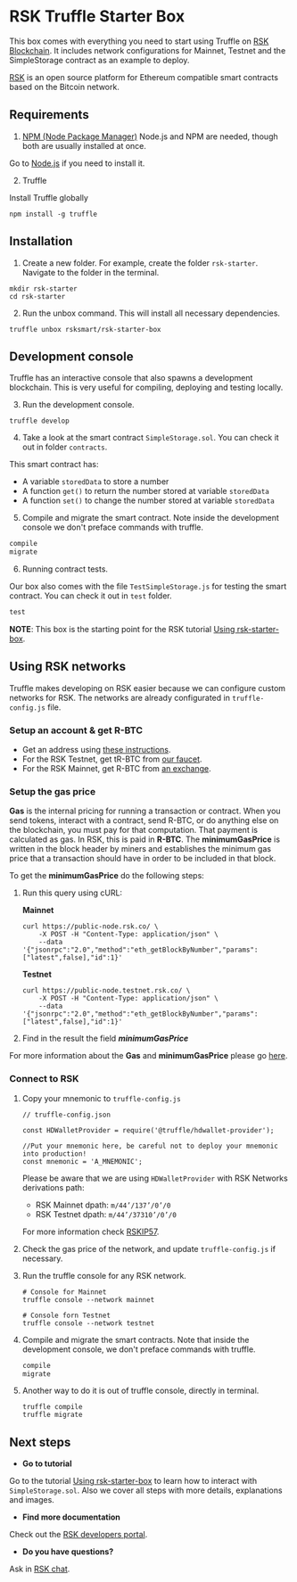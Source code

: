 # RSK Truffle Starter Box

This box comes with everything you need to start using Truffle on [RSK Blockchain](https://developers.rsk.co/rsk/). 
It includes network configurations for Mainnet, Testnet and the SimpleStorage contract as an example to deploy.

[RSK](https://www.rsk.co/) is an open source platform for Ethereum compatible smart contracts based on the Bitcoin network.

## Requirements

1. [NPM (Node Package Manager)](https://nodejs.org/en/)
Node.js and NPM are needed, though both are usually installed at once.

Go to [Node.js](https://nodejs.org/en/) if you need to install it.

2. Truffle

Install Truffle globally

```shell
npm install -g truffle
```

## Installation

1. Create a new folder. 
For example, create the folder `rsk-starter`.
Navigate to the folder in the terminal.

```shell
mkdir rsk-starter
cd rsk-starter
```

2. Run the unbox command. This will install all necessary dependencies.

```shell
truffle unbox rsksmart/rsk-starter-box
```

## Development console

Truffle has an interactive console that also spawns a development blockchain. This is very useful for compiling, deploying and testing locally.

3. Run the development console.

```shell
truffle develop
```

4. Take a look at the smart contract `SimpleStorage.sol`. You can check it out in folder `contracts`.

This smart contract has:

* A variable `storedData` to store a number
* A function `get()` to return the number stored at variable `storedData`
* A function `set()` to change the number stored at variable `storedData`


5. Compile and migrate the smart contract. Note inside the development console we don't preface commands with truffle.

```javascript
compile
migrate
```

6. Running contract tests. 

Our box also comes with the file `TestSimpleStorage.js` for testing the smart contract. You can check it out in `test` folder.

```javascript
test
```

**NOTE**: This box is the starting point for the RSK tutorial [Using rsk-starter-box](https://developers.rsk.co/tutorials/truffle-boxes/rsk-starter-box/).

## Using RSK networks

Truffle makes developing on RSK easier because we can configure custom networks for RSK. The networks are already configurated in `truffle-config.js` file. 

### Setup an account & get R-BTC

- Get an address using [these instructions](https://developers.rsk.co/rsk/architecture/account-based/ "Account Based RSK Addresses - RSK Developers Portal").
- For the RSK Testnet, get tR-BTC from [our faucet](https://faucet.testnet.rsk.co/).
- For the RSK Mainnet, get R-BTC from [an exchange](https://www.rsk.co/#exchanges-rsk).

### Setup the gas price

**Gas** is the internal pricing for running a transaction or contract. When you send tokens, interact with a contract, send R-BTC, or do anything else on the blockchain, you must pay for that computation. That payment is calculated as gas. In RSK, this is paid in **R-BTC**.
The **minimumGasPrice** is written in the block header by miners and establishes the minimum gas price that a transaction should have in order to be included in that block.

To get the **minimumGasPrice** do the following steps:
1. Run this query using cURL:

    **Mainnet**

    ```shell
    curl https://public-node.rsk.co/ \
        -X POST -H "Content-Type: application/json" \
        --data '{"jsonrpc":"2.0","method":"eth_getBlockByNumber","params":["latest",false],"id":1}'
    ```

    **Testnet**

    ```shell
    curl https://public-node.testnet.rsk.co/ \
        -X POST -H "Content-Type: application/json" \
        --data '{"jsonrpc":"2.0","method":"eth_getBlockByNumber","params":["latest",false],"id":1}'
    ```

2. Find in the result the field **_minimumGasPrice_**

For more information about the **Gas** and **minimumGasPrice** please go [here](https://developers.rsk.co/rsk/rbtc/gas/ "Gas - RSK Developers Portal").

### Connect to RSK

1. Copy your mnemonic to `truffle-config.js`

    ```
    // truffle-config.json

    const HDWalletProvider = require('@truffle/hdwallet-provider');

    //Put your mnemonic here, be careful not to deploy your mnemonic into production!
    const mnemonic = 'A_MNEMONIC';
    ```
    Please be aware that we are using `HDWalletProvider` with RSK Networks derivations path:
    - RSK Mainnet dpath: `m/44’/137’/0’/0`
    - RSK Testnet dpath: `m/44’/37310’/0’/0`

    For more information check [RSKIP57](https://github.com/rsksmart/RSKIPs/blob/master/IPs/RSKIP57.md).

2. Check the gas price of the network, and update `truffle-config.js` if necessary.

3. Run the truffle console for any RSK network.

    ```shell
    # Console for Mainnet
    truffle console --network mainnet

    # Console forn Testnet
    truffle console --network testnet
    ```

4. Compile and migrate the smart contracts. Note that inside the development console, we don't preface commands with truffle.

    ```javascript
    compile
    migrate
    ```

5. Another way to do it is out of truffle console, directly in terminal.

    ```shell
    truffle compile
    truffle migrate
    ```

## Next steps

- **Go to tutorial**

Go to the tutorial [Using rsk-starter-box](https://developers.rsk.co/tutorials/truffle-boxes/rsk-starter-box/) to learn how to interact with `SimpleStorage.sol`. Also we cover all steps with more details, explanations and images.

- **Find more documentation**

Check out the [RSK developers portal](https://developers.rsk.co/).

- **Do you have questions?**

Ask in [RSK chat](https://gitter.im/rsksmart/getting-started).